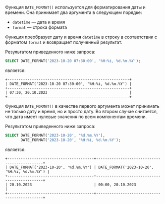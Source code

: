 

Функция `DATE_FORMAT()` используется для форматирования даты и времени. Она принимает два аргумента в следующем порядке:

- `datetime` — дата и время
- `format` — строка формата

Функция преобразует дату и время `datetime` в строку в соответствии с форматом `format` и возвращает полученный результат.

Результатом приведенного ниже запроса:

```sql
SELECT DATE_FORMAT('2023-10-20 07:30:00', '%H:%i, %d.%m.%Y');
```

является:

```no-highlight
+-------------------------------------------------------+
| DATE_FORMAT('2023-10-20 07:30:00', '%H:%i, %d.%m.%Y') |
+-------------------------------------------------------+
| 07:30, 20.10.2023                                     |
+-------------------------------------------------------+
```

Функция `DATE_FORMAT()` в качестве первого аргумента может принимать не только дату и время, но и просто дату. Во втором случае считается, что дата имеет нулевые значения по всем компонентам времени.

Результатом приведенного ниже запроса:

```sql
SELECT DATE_FORMAT('2023-10-20', '%d.%m.%Y'),
       DATE_FORMAT('2023-10-20', '%H:%i, %d.%m.%Y');
```

является:

```no-highlight
+---------------------------------------+----------------------------------------------+
| DATE_FORMAT('2023-10-20', '%d.%m.%Y') | DATE_FORMAT('2023-10-20', '%H:%i, %d.%m.%Y') |
+---------------------------------------+----------------------------------------------+
| 20.10.2023                            | 00:00, 20.10.2023                            |
+---------------------------------------+----------------------------------------------+
```